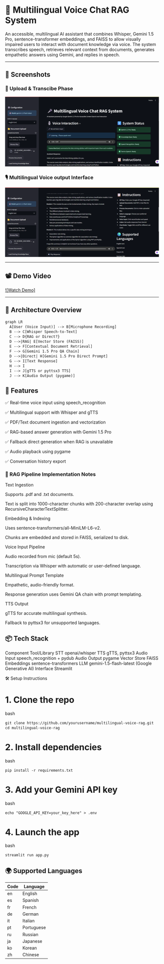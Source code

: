 # 🎤 Multilingual Voice Chat RAG System

An accessible, multilingual AI assistant that combines Whisper, Gemini 1.5 Pro, sentence-transformer embeddings, and FAISS to allow visually impaired users to interact with document knowledge via voice. The system transcribes speech, retrieves relevant context from documents, generates empathetic answers using Gemini, and replies in speech.

---

## 📸 Screenshots

### 🧾 Upload & Transcibe Phase
![Upload Document Screenshot](upload_embed.png)

### 🎙️ Multilingual Voice output Interface
![Voice Chat Interface Screenshot](voice_chat_interface.png)

---

## 📽️ Demo Video

[![Watch Demo]](https://drive.google.com/file/d/16DwGGjd67uY0tB_H_AZrwZdk1RfMyip9/view?usp=sharing)


---

## 📐 Architecture Overview

```mermaid
graph LR
  A[User (Voice Input)] --> B[Microphone Recording]
  B --> C[Whisper Speech-to-Text]
  C --> D{RAG or Direct?}
  D -->|RAG| E[Vector Store (FAISS)]
  E --> F[Contextual Document Retrieval]
  F --> G[Gemini 1.5 Pro QA Chain]
  D -->|Direct| H[Gemini 1.5 Pro Direct Prompt]
  G --> I[Text Response]
  H --> I
  I --> J[gTTS or pyttsx3 TTS]
  J --> K[Audio Output (pygame)]
```

## 🚀 Features
✅ Real-time voice input using speech_recognition

✅ Multilingual support with Whisper and gTTS

✅ PDF/Text document ingestion and vectorization

✅ RAG-based answer generation with Gemini 1.5 Pro

✅ Fallback direct generation when RAG is unavailable

✅ Audio playback using pygame

✅ Conversation history export

### 🧠 RAG Pipeline Implementation Notes
Text Ingestion

Supports .pdf and .txt documents.

Text is split into 1000-character chunks with 200-character overlap using RecursiveCharacterTextSplitter.

Embedding & Indexing

Uses sentence-transformers/all-MiniLM-L6-v2.

Chunks are embedded and stored in FAISS, serialized to disk.

Voice Input Pipeline

Audio recorded from mic (default 5s).

Transcription via Whisper with automatic or user-defined language.

Multilingual Prompt Template

Empathetic, audio-friendly format.

Response generation uses Gemini QA chain with prompt templating.

TTS Output

gTTS for accurate multilingual synthesis.

Fallback to pyttsx3 for unsupported languages.

## 📦 Tech Stack
Component	Tool/Library
STT	openai/whisper
TTS	gTTS, pyttsx3
Audio Input	speech_recognition + pydub
Audio Output	pygame
Vector Store	FAISS
Embeddings	sentence-transformers
LLM	gemini-1.5-flash-latest (Google Generative AI)
Interface	Streamlit

🛠 Setup Instructions
# 1. Clone the repo
bash 
```
git clone https://github.com/yourusername/multilingual-voice-rag.git
cd multilingual-voice-rag
```

# 2. Install dependencies
bash 
```
pip install -r requirements.txt
```
# 3. Add your Gemini API key
bash
```
echo "GOOGLE_API_KEY=your_key_here" > .env
```

# 4. Launch the app
bash 
```
streamlit run app.py
```
## 🌍 Supported Languages

| Code | Language   |
|------|------------|
| en   | English    |
| es   | Spanish    |
| fr   | French     |
| de   | German     |
| it   | Italian    |
| pt   | Portuguese |
| ru   | Russian    |
| ja   | Japanese   |
| ko   | Korean     |
| zh   | Chinese    |

